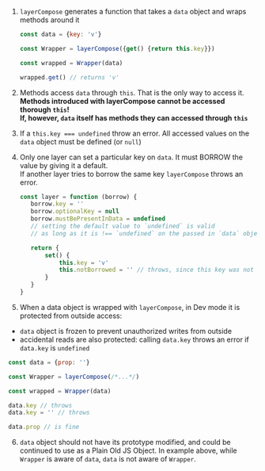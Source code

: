 1. `layerCompose` generates a function that takes a `data` object and wraps methods around it
    ```javascript
    const data = {key: 'v'}
    
    const Wrapper = layerCompose({get() {return this.key}})
    
    const wrapped = Wrapper(data)
    
    wrapped.get() // returns 'v'
    ```

2. Methods access `data` through `this`. That is the only way to access it.
    **Methods introduced with layerCompose cannot be accessed thorough `this`!  
    If, however, `data` itself has methods they can accessed through `this`**

3. If a `this.key === undefined` throw an error. All accessed values on the `data` object must be defined (or `null`)

4. Only one layer can set a particular key on `data`. It must BORROW the value by giving it a default.  
If another layer tries to borrow the same key `layerCompose` throws an error.
    ```javascript
    const layer = function (borrow) {
       borrow.key = ''
       borrow.optionalKey = null
       borrow.mustBePresentInData = undefined
       // setting the default value to `undefined` is valid
       // as long as it is !== `undefined` on the passed in `data` object 
   
       return {
           set() {
               this.key = 'v'
               this.notBorrowed = '' // throws, since this key was not borrowed
           }       
       }
   }
    ```

5. When a data object is wrapped with `layerCompose`, in Dev mode it is protected from outside access:  
- `data` object is frozen to prevent unauthorized writes from outside
- accidental reads are also protected: calling `data.key` throws an error if `data.key` is `undefined`
```javascript
const data = {prop: ''}

const Wrapper = layerCompose(/*...*/)

const wrapped = Wrapper(data)

data.key // throws
data.key = '' // throws

data.prop // is fine
```

6. `data` object should not have its prototype modified, and could be continued to use as a Plain Old JS Object.
In example above, while `Wrapper` is aware of `data`, `data` is not aware of `Wrapper`. 

